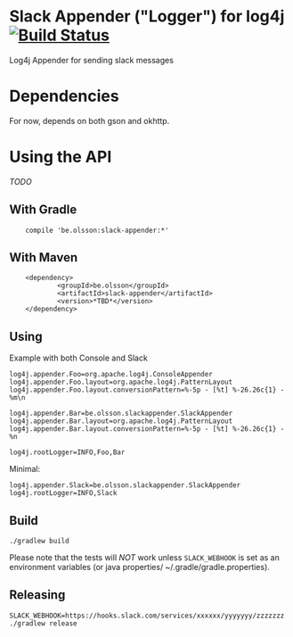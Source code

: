 Slack Appender ("Logger") for log4j [![Build Status](https://travis-ci.org/tobias-/slack-appender.svg?branch=master)](https://travis-ci.org/tobias-/slack-appender)
=========================

Log4j Appender for sending slack messages


Dependencies
============

For now, depends on both gson and okhttp.


Using the API
=============================

*TODO*

With Gradle
-----------

        compile 'be.olsson:slack-appender:*'

With Maven
----------

        <dependency>
                <groupId>be.olsson</groupId>
                <artifactId>slack-appender</artifactId>
                <version>*TBD*</version>
        </dependency>

Using
-----

Example with both Console and Slack

```
log4j.appender.Foo=org.apache.log4j.ConsoleAppender
log4j.appender.Foo.layout=org.apache.log4j.PatternLayout
log4j.appender.Foo.layout.conversionPattern=%-5p - [%t] %-26.26c{1} - %m\n

log4j.appender.Bar=be.olsson.slackappender.SlackAppender
log4j.appender.Bar.layout=org.apache.log4j.PatternLayout
log4j.appender.Bar.layout.conversionPattern=%-5p - [%t] %-26.26c{1} - %n

log4j.rootLogger=INFO,Foo,Bar
```

Minimal:
```
log4j.appender.Slack=be.olsson.slackappender.SlackAppender
log4j.rootLogger=INFO,Slack

```


Build
-----

    ./gradlew build

Please note that the tests will *NOT* work unless `SLACK_WEBHOOK` is set as an environment variables (or java properties/ ~/.gradle/gradle.properties).

Releasing
---------

    SLACK_WEBHOOK=https://hooks.slack.com/services/xxxxxx/yyyyyyy/zzzzzzz ./gradlew release

